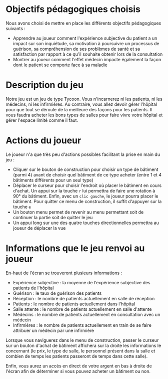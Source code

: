 # Objectifs pédagogiques choisis

Nous avons choisi de mettre en place les différents objectifs pédagogiques suivants :

 - Apprendre au joueur comment l'expérience subjective du patient a un impact sur son inquiétude, sa motivation à poursuivre un processus de guérison, sa compréhension de ses problèmes de santé et sa satisfaction par rapport à ce qu'il souhaite obtenir lors de la consultation
 - Montrer au joueur comment l'effet médecin impacte également la façon dont le patient se comporte face à sa maladie

# Description du jeu

Notre jeu est un jeu de type Tycoon. Vous n'incarnerez ni les patients, ni les médecins, ni les infirmières. Au contraire, vous allez devoir gérer l'hôpital pour que tout se déroule de la meilleure des façons pour les patients. Il vous faudra acheter les bons types de salles pour faire vivre votre hôpital et gérer l'espace limité comme il faut.

# Actions du joueur

Le joueur n'a que très peu d'actions possibles facilitant la prise en main du jeu :

 - Cliquer sur le bouton de construction pour choisir un type de bâtiment (parmi 4) avant de choisir quel bâtiment de ce type acheter (entre 1 et 4 bâtiments différents pour un seul type)
 - Déplacer le curseur pour choisir l'endroit où placer le bâtiment en cours d'achat. Un appui sur la touche `r` lui permettra de faire une rotation à 90° du bâtiment. Enfin, avec un `clic gauche`, le joueur pourra placer le bâtiment. Pour quitter ce menu de construction, il suffit d'appuyer sur la touche `e`
 - Un bouton menu permet de revenir au menu permettant soit de continuer la partie soit de quitter le jeu
 - Un appui long sur une des quatre touches directionnelles permettra au joueur de déplacer la vue

# Informations que le jeu renvoi au joueur

En-haut de l'écran se trouveront plusieurs informations :

 - Expérience subjective : la moyenne de l'expérience subjective des patients de l'hôpital
 - Guérison : le taux de guérison des patients
 - Réception : le nombre de patients actuellement en salle de réception
 - Patients : le nombre de patients actuellement dans l'hôpital
 - Salle attente : le nombre de patients actuellement en salle d'attente
 - Médecins : le nombre de patients actuellement en consultation avec un médecin
 - Infirmières : le nombre de patients actuellement en train de se faire attribuer un médecin par une infirmière

Lorsque vous naviguerez dans le menu de construction, passer le curseur sur un bouton d'achat de bâtiment affichera sur la droite les informations le concernant (le prix, le type de salle, le personnel présent dans la salle et combien de temps les patients passeront de temps dans cette salle).

Enfin, vous aurez un accès en direct de votre argent en bas à droite de l'écran afin de déterminer si vous pouvez acheter un bâtiment ou non.